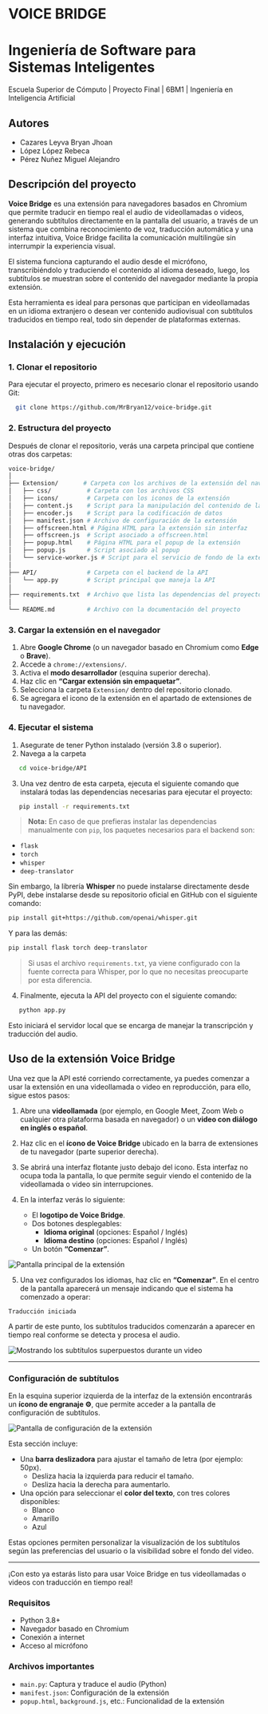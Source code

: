 # **VOICE BRIDGE**

# Ingeniería de Software para Sistemas Inteligentes

Escuela Superior de Cómputo | Proyecto Final | 6BM1 | Ingeniería en Inteligencia Artificial

## Autores

- Cazares Leyva Bryan Jhoan
- López López Rebeca
- Pérez Nuñez Miguel Alejandro 


## Descripción del proyecto

**Voice Bridge** es una extensión para navegadores basados en Chromium que permite traducir en tiempo real el audio de videollamadas o videos, generando subtítulos directamente en la pantalla del usuario, a través de un sistema que combina reconocimiento de voz, traducción automática y una interfaz intuitiva, Voice Bridge facilita la comunicación multilingüe sin interrumpir la experiencia visual.

El sistema funciona capturando el audio desde el micrófono, transcribiéndolo y traduciendo el contenido al idioma deseado, luego, los subtítulos se muestran sobre el contenido del navegador mediante la propia extensión.

Esta herramienta es ideal para personas que participan en videollamadas en un idioma extranjero o desean ver contenido audiovisual con subtítulos traducidos en tiempo real, todo sin depender de plataformas externas.

## Instalación y ejecución

### 1. Clonar el repositorio

Para ejecutar el proyecto, primero es necesario clonar el repositorio usando Git:

```bash
  git clone https://github.com/MrBryan12/voice-bridge.git
```

### 2. Estructura del proyecto

Después de clonar el repositorio, verás una carpeta principal que contiene otras dos carpetas:

```bash
voice-bridge/
│
├── Extension/       # Carpeta con los archivos de la extensión del navegador
│   ├── css/          # Carpeta con los archivos CSS
│   ├── icons/        # Carpeta con los iconos de la extensión
│   ├── content.js    # Script para la manipulación del contenido de la página
│   ├── encoder.js    # Script para la codificación de datos
│   ├── manifest.json # Archivo de configuración de la extensión
│   ├── offscreen.html # Página HTML para la extensión sin interfaz
│   ├── offscreen.js  # Script asociado a offscreen.html
│   ├── popup.html    # Página HTML para el popup de la extensión
│   ├── popup.js      # Script asociado al popup
│   └── service-worker.js # Script para el servicio de fondo de la extensión
│
├── API/              # Carpeta con el backend de la API
│   └── app.py        # Script principal que maneja la API
│
├── requirements.txt  # Archivo que lista las dependencias del proyecto
│
└── README.md         # Archivo con la documentación del proyecto
```

### 3. Cargar la extensión en el navegador

1. Abre **Google Chrome** (o un navegador basado en Chromium como **Edge** o **Brave**).
2. Accede a `chrome://extensions/`.
3. Activa el **modo desarrollador** (esquina superior derecha).
4. Haz clic en **“Cargar extensión sin empaquetar”**.
5. Selecciona la carpeta `Extension/` dentro del repositorio clonado.
6. Se agregara el icono de la extensión en el apartado de extensiones de tu navegador.


### 4. Ejecutar el sistema

1. Asegurate de tener Python instalado (versión 3.8 o superior).
2. Navega a la carpeta 
```bash
   cd voice-bridge/API
```

3. Una vez dentro de esta carpeta, ejecuta el siguiente comando que instalará todas las dependencias necesarias para ejecutar el proyecto:

```bash
   pip install -r requirements.txt
```

> **Nota:** En caso de que prefieras instalar las dependencias manualmente con `pip`, los paquetes necesarios para el backend son:
- `flask`
- `torch`
- `whisper`
- `deep-translator`

Sin embargo, la librería **Whisper** no puede instalarse directamente desde PyPI, debe instalarse desde su repositorio oficial en GitHub con el siguiente comando:

```bash
pip install git+https://github.com/openai/whisper.git
```

Y para las demás:

```bash
pip install flask torch deep-translator
```

> Si usas el archivo `requirements.txt`, ya viene configurado con la fuente correcta para Whisper, por lo que no necesitas preocuparte por esta diferencia.


4. Finalmente, ejecuta la API del proyecto con el siguiente comando:

```bash
   python app.py
```

Esto iniciará el servidor local que se encarga de manejar la transcripción y traducción del audio.


## Uso de la extensión Voice Bridge

Una vez que la API esté corriendo correctamente, ya puedes comenzar a usar la extensión en una videollamada o video en reproducción, para ello, sigue estos pasos:

1. Abre una **videollamada** (por ejemplo, en Google Meet, Zoom Web o cualquier otra plataforma basada en navegador) o un **video con diálogo en inglés o español**.
2. Haz clic en el **ícono de Voice Bridge** ubicado en la barra de extensiones de tu navegador (parte superior derecha).
3. Se abrirá una interfaz flotante justo debajo del icono. Esta interfaz no ocupa toda la pantalla, lo que permite seguir viendo el contenido de la videollamada o video sin interrupciones.


4. En la interfaz verás lo siguiente:
   - El **logotipo de Voice Bridge**.
   - Dos botones desplegables:
     - **Idioma original** (opciones: Español / Inglés)
     - **Idioma destino** (opciones: Español / Inglés)
   - Un botón **“Comenzar”**.

![Pantalla principal de la extensión](https://github.com/MrBryan12/Voice-Bridge/blob/c08911061aeb8a868aa77562f0e0125167855692/Imagenes/Voice%20Bridge%20-%20Interfaz.png)

5. Una vez configurados los idiomas, haz clic en **“Comenzar”**. En el centro de la pantalla aparecerá un mensaje indicando que el sistema ha comenzado a operar:

```
Traducción iniciada
```

A partir de este punto, los subtítulos traducidos comenzarán a aparecer en tiempo real conforme se detecta y procesa el audio.

![Mostrando los subtítulos superpuestos durante un video](https://github.com/MrBryan12/Voice-Bridge/blob/7c8f40c8a3ab4426096a9882202a74d20669c999/Imagenes/Voice%20Bridge%20-%20Prueba.png)

---

### Configuración de subtítulos

En la esquina superior izquierda de la interfaz de la extensión encontrarás un **ícono de engranaje ⚙️**, que permite acceder a la pantalla de configuración de subtítulos.

![Pantalla de configuración de la extensión](https://github.com/MrBryan12/Voice-Bridge/blob/7c8f40c8a3ab4426096a9882202a74d20669c999/Imagenes/Voice%20Bridge%20-%20Configuracion.png)

Esta sección incluye:

- Una **barra deslizadora** para ajustar el tamaño de letra (por ejemplo: 50px).
  - Desliza hacia la izquierda para reducir el tamaño.
  - Desliza hacia la derecha para aumentarlo.
- Una opción para seleccionar el **color del texto**, con tres colores disponibles:
  - Blanco
  - Amarillo
  - Azul

Estas opciones permiten personalizar la visualización de los subtítulos según las preferencias del usuario o la visibilidad sobre el fondo del video.

---

¡Con esto ya estarás listo para usar Voice Bridge en tus videollamadas o videos con traducción en tiempo real!

### Requisitos

- Python 3.8+
- Navegador basado en Chromium
- Conexión a internet
- Acceso al micrófono


### Archivos importantes

- `main.py`: Captura y traduce el audio (Python)
- `manifest.json`: Configuración de la extensión
- `popup.html`, `background.js`, etc.: Funcionalidad de la extensión
 
